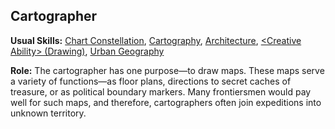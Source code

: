 Cartographer
------------

__Usual Skills:__ [Chart Constellation](Navigation.md#chart-constellation), [Cartography](Navigation.md#cartography), [Architecture](Scholar.md#architecture), [&lt;Creative Ability&gt; (Drawing)](CreativeAbility.md#drawing), [Urban Geography](Streetwise.md#urban-geography)

__Role:__ The cartographer has one purpose—to draw maps. These maps serve a variety of functions—as floor plans, directions to secret caches of treasure, or as political boundary markers. Many frontiersmen would pay well for such maps, and therefore, cartographers often join expeditions into unknown territory.
